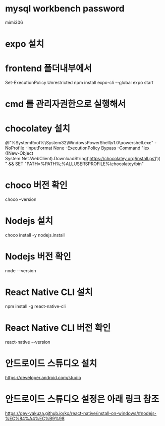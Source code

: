 # mysql workbench password
mimi306

# expo 설치
# frontend 폴더내부에서 
Set-ExecutionPolicy Unrestricted
npm install expo-cli --global
expo start

# cmd 를 관리자권한으로 실행해서 

# chocolatey 설치
@"%SystemRoot%\System32\WindowsPowerShell\v1.0\powershell.exe" -NoProfile -InputFormat None -ExecutionPolicy Bypass -Command "iex ((New-Object System.Net.WebClient).DownloadString('https://chocolatey.org/install.ps1'))" && SET "PATH=%PATH%;%ALLUSERSPROFILE%\chocolatey\bin"

# choco 버전 확인 
choco –version

# Nodejs 설치
choco install -y nodejs.install

# Nodejs 버전 확인 
node -–version

# React Native CLI 설치
npm install -g react-native-cli

# React Native CLI 버전 확인 
react-native --version

# 안드로이드 스튜디오 설치
https://developer.android.com/studio 

# 안드로이드 스튜디오 설정은 아래 링크 참조 
https://dev-yakuza.github.io/ko/react-native/install-on-windows/#nodejs-%EC%84%A4%EC%B9%98


